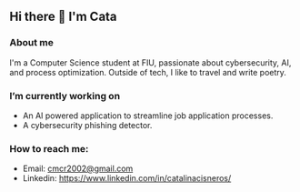 ## Hi there 👋 I'm Cata

### About me
  I'm a Computer Science student at FIU, passionate about cybersecurity, AI, and process optimization. Outside of tech, I like to travel and write poetry.

### I’m currently working on
  - An AI powered application to streamline job application processes.
  - A cybersecurity phishing detector.

### How to reach me:
  - Email: cmcr2002@gmail.com
  - Linkedin: https://www.linkedin.com/in/catalinacisneros/


<!--
**catacisneros/catacisneros** is a ✨ _special_ ✨ repository because its `README.md` (this file) appears on your GitHub profile.

Here are some ideas to get you started:

- 🔭 I’m currently working on ...
- 🌱 I’m currently learning ...
- 👯 I’m looking to collaborate on ...
- 🤔 I’m looking for help with ...
- 💬 Ask me about ...
- 📫 How to reach me: ...
- 😄 Pronouns: ...
- ⚡ Fun fact: ...
-->
